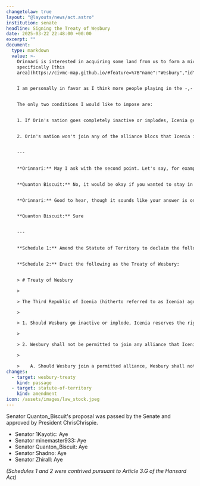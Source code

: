 ```yaml
---
changetolaw: true
layout: "@layouts/news/act.astro"
institution: senate
headline: Signing the Treaty of Wesbury
date: 2025-03-22 22:48:00 +00:00
excerpt: ""
document:
  type: markdown
  value: >-
    Orinnari is interested in acquiring some land from us to form a micronation,
    specifically [this
    area](https://civmc-map.github.io/#feature=%7B"name":"Wesbury","id":"9dced9a5-aefe-41f5-bdc8-cd75688f344d","polygon":"\(\(\(-5320,-3833!-5354,-3870!-5316,-3921!-5240,-3955!-5170,-3915!-5219,-3843!-5279,-3818\)\)\)"%7D). 


    I am personally in favor as I think more people playing in the -,- is generally a good thing.


    The only two conditions I would like to impose are:


    1. If Orin's nation goes completely inactive or implodes, Icenia gets the land back.


    2. Orin's nation won't join any of the alliance blocs that Icenia isn't already a member of (no LOTUS, no whatever the IF-Salerno, Groveheart alliance is, ect.)


    ---


    **Orinnari:** May I ask with the second point. Let's say, for example, that my nation joins the MDSC, which would be allowed under this rule because Icenia is a part of it. But Icenia has also been considering leaving / reforming the MDSC since it's pretty defunct, last I heard. So let's say that my nation joins the MDSC, but Icenia chooses to leave sometime after. Will my nation then be obligated to leave the MDSC as to not be in an alliance that Icenia isn't also in?


    **Quanton Biscuit:** No, it would be okay if you wanted to stay in that alliance after we left.


    **Orinnari:** Good to hear, though it sounds like your answer is only for the MDSC. I suppose I would just like a stipulation that, if my nation joins a permitted alliance, then Icenia leaves that alliance, that you let me know whether it's an alliance you'd prefer my nation leave too.


    **Quanton Biscuit:** Sure


    ---


    **Schedule 1:** Amend the Statute of Territory to declaim the following polygon: `[[-5320,-3833],[-5354,-3870],[-5316,-3921],[-5240,-3955],[-5170,-3915],[-5219,-3843],[-5279,-3818]]`


    **Schedule 2:** Enact the following as the Treaty of Wesbury:


    > # Treaty of Wesbury

    > 

    > The Third Republic of Icenia (hitherto referred to as Icenia) agrees to cede territory to the Kingdom of Wesbury (hitherto referred to as Wesbury) with the following conditions:

    > 

    > 1. Should Wesbury go inactive or implode, Icenia reserves the right to reclaim the territory.

    > 

    > 2. Wesbury shall not be permitted to join any alliance that Icenia is not itself a member of.

    > 

    >    A. Should Wesbury join a permitted alliance, Wesbury shall not be expected to follow an Icenian withdrawal from that alliance unless formally asked.
changes:
  - target: wesbury-treaty
    kind: passage
  - target: statute-of-territory
    kind: amendment
icon: /assets/images/law_stock.jpeg
---
```

Senator Quanton\_Biscuit's proposal was passed by the Senate and approved by President ChrisChrispie.<!--more-->

* Senator 1Kayotic: Aye
* Senator minemaster933: Aye
* Senator Quanton\_Biscuit: Aye
* Senator Shadno: Aye
* Senator Zhirall: Aye

*(Schedules 1 and 2 were contrived pursuant to Article 3.G of the Hansard Act)*

